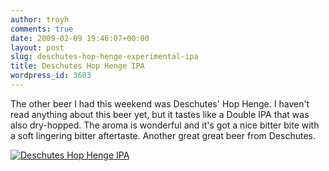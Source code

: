 ```yaml
---
author: troyh
comments: true
date: 2009-02-09 19:46:07+00:00
layout: post
slug: deschutes-hop-henge-experimental-ipa
title: Deschutes Hop Henge IPA
wordpress_id: 3603
---
```


The other beer I had this weekend was Deschutes' Hop Henge. I haven't read anything about this beer yet, but it tastes like a Double IPA that was also dry-hopped. The aroma is wonderful and it's got a nice bitter bite with a soft lingering bitter aftertaste. Another great great beer from Deschutes.

[![Deschutes Hop Henge IPA](http://farm2.static.flickr.com/1051/3267485504_6ff27a82df.jpg)](http://www.flickr.com/photos/troyh/3267485504/)
